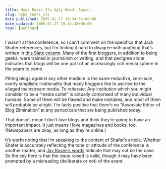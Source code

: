 ```yaml
---
title: Hype Rears Its Ugly Head. Again.
slug: hype_rears_its
date_published: 2005-01-27 19:34:32+00:00
date_updated: 2005-01-27 19:34:32+00:00
tags: [weblogs]
---
```

I wasn’t at the conference, so I can’t comment on the specifics that Jack Shafer references, but I’m finding it hard to disagree with anything that’s written in [this Slate column](http://slate.msn.com/id/2112621/). Many of the first bloggers, in addition to being geeks, were trained in journalism or writing, and that pedigree alone indicates that blogs will be one part of an increasingly rich media sphere in the years to come.

Pitting blogs *against* any other medium is the same reductive, zero-sum, overly simplistic irrationality that many bloggers like to ascribe to the alleged mainstream media. To reiterate: Any institution which you might consider to be a “media outlet” is actually comprised of many individual humans. Some of them will be flawed and make mistakes, and most of them will probably be alright. I’m fairly positive that there’s no “Associate Editor of Blog Elimination” at any periodicals that are being published today.

That doesn’t mean I don’t love blogs and think they’re going to have an important impact. It just means I love magazines and books, too. (Newspapers are okay, as long as they’re online.)

It’s worth noting that I’m speaking to the content of Shafer’s article. Whether Shafer is accurately reflecting the tone or attitude of the conference is another matter, and [Jay Rosen’s words](http://cyber.law.harvard.edu/webcred/index.php?p=63) indicate that may not be the case. So the key here is that the issue raised is valid, though it may have been prompted by a misreading (deliberate or not) of the event.

